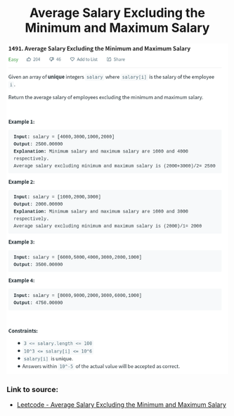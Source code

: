 <h1 align="center">Average Salary Excluding the Minimum and Maximum Salary</h1>

![alt text](https://raw.githubusercontent.com/matthew01lokiet/Github-repos-images/main/Algs/Arrays/ECImZLeA_o.png)


### Link to source: 
- <a href="https://leetcode.com/problems/average-salary-excluding-the-minimum-and-maximum-salary/">Leetcode - Average Salary Excluding the Minimum and Maximum Salary</a>

